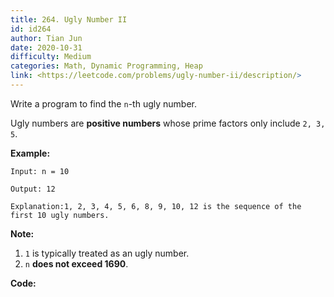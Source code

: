 ```yaml
---
title: 264. Ugly Number II
id: id264
author: Tian Jun
date: 2020-10-31
difficulty: Medium
categories: Math, Dynamic Programming, Heap
link: <https://leetcode.com/problems/ugly-number-ii/description/>
---
```


Write a program to find the `n`-th ugly number.

Ugly numbers are **positive numbers** whose prime factors only include `2, 3,
5`.

**Example:**
            
	Input: n = 10    
	Output: 12    
	Explanation:1, 2, 3, 4, 5, 6, 8, 9, 10, 12 is the sequence of the first 10 ugly numbers.

**Note:**  

  1. `1` is typically treated as an ugly number.
  2. `n` **does not exceed 1690**.


**Code:**
